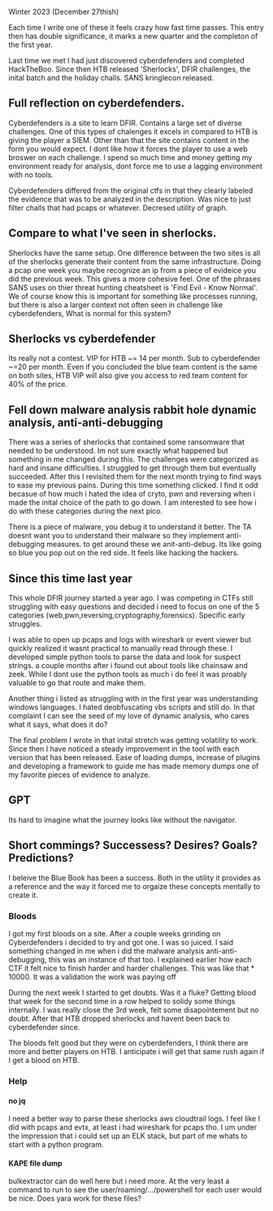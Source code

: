 Winter 2023 (December 27thish) 


Each time I write one of these it feels crazy how fast time passes. This entry then has double significance, it marks a new quarter and the completon of the first year.


Last time we met I had just discovered cyberdefenders and completed HackTheBoo. Since then HTB released 'Sherlocks', DFIR challenges, the inital batch and the 
holiday challs. SANS kringlecon released.

## Full reflection on cyberdefenders. 

Cyberdefenders is a site to learn DFIR. Contains a large set of diverse challenges. One of this types of chalenges it excels in compared to HTB is giving
the player a SIEM. Other than that the site contains content in the form you would expect. I dont like how it forces the player to use a web broswer on each challenge. I spend so much time and money getting my environment ready for analysis, dont force me to use a lagging environment with no tools.

Cyberdefenders differed from the original ctfs in that they clearly labeled the evidence that was to be analyzed in the description. Was nice to just filter challs that had pcaps or whatever. Decresed utility of graph. 

## Compare to what I've seen in sherlocks.

Sherlocks have the same setup. One difference between the two sites is all of the sherlocks generate their content from the same infrastructure.  Doing a pcap one week you maybe recognize an ip from a piece of evideice you did the previous week. This gives a more cohesive feel. One of the phrases SANS uses on thier threat hunting cheatsheet is 'Find Evil - Know Normal'. We of course know this is important for something like processes running, but there is also a larger context not often seen in challenge like cyberdefenders, What is normal for this system?


## Sherlocks vs cyberdefender

Its really not a contest. VIP for HTB ~= 14 per month. Sub to cyberdefender ~=20 per month. Even if you concluded the blue team content is the same on both sites,
HTB VIP will also give you access to red team content for 40% of the price.



## Fell down malware analysis rabbit hole dynamic analysis, anti-anti-debugging

There was a series of sherlocks that contained some ransomware that needed to be understood. Im not sure exactly what happened but something in me changed during this. The challenges were categorized as hard and insane difficulties. I struggled to get through them but eventually succeeded. After this I revisited them for the next month trying to find ways to ease my previous pains. During this time something clicked. I find it odd becasue of how much i hated the idea of cryto, pwn and reversing when i made the inital choice of the path to go down. I am interested to see how i do with these categories during the next pico.

There is a piece of malware, you debug it to understand it better. The TA doesnt want you to understand their malware so they implement anti-debugging measures. to get around these we anit-anti-debug. Its like going so blue you pop out on the red side. It feels like hacking the hackers. 


## Since this time last year

This whole DFIR journey started a year ago. I was competing in CTFs still struggling with easy questions and decided i need to focus on one of the 5 categories
(web,pwn,reversing,cryptography,forensics). Specific early struggles. 

I was able to open up pcaps and logs with wireshark or event viewer but quickly realized it wasnt practical to manually read through these. I developed simple python tools to parse the data and look for suspect strings. a couple months after i found out about tools like chainsaw and zeek. While I dont use the python tools as much i do feel it was proably valuable to go that route and make them. 

Another thing i listed as struggling with in the first year was understanding windows languages. I hated deobfuscating vbs scripts and still do. In that complaint I can see the seed of my love of dynamic analysis, who cares what it says, what does it do?

The final problem I wrote in that inital stretch was getting volatility to work. Since then I have noticed a steady improvement in the tool with each version that has been released. Ease of loading dumps, increase of plugins and developing a framework to guide me has made memory dumps one of my favorite pieces of evidence to analyze.

## GPT 

Its hard to imagine what the journey looks like without the navigator. 



## Short commings? Successess? Desires? Goals? Predictions?

I beleive the Blue Book has been a success. Both in the utility it provides as a reference and the way it forced me to orgaize these concepts mentally to create it. 

### Bloods

I got my first bloods on a site. After a couple weeks grinding on Cyberdefenders i decided to try and got one. I was so juiced. I said something changed in me when i did the malware analysis anti-anti-debugging, this was an instance of that too. I explained earlier how each CTF it felt nice to finish harder and harder challenges. This was like that * 10000. It was a validation the work was paying off

During the next week I started to get doubts. Was it a fluke? Getting blood that week for the second time in a row helped to solidy some things internally. I was really close the 3rd week, felt some disapointement but no doubt. After that HTB dropped sherlocks and havent been back to cyberdefender since.

The bloods felt good but they were on cyberdefenders, I think there are more and better players on HTB. I anticipate i will get that same rush again if I get a blood on HTB. 

### Help 

#### no jq

I need a better way to parse these sherlocks aws cloudtrail logs. I feel like I did with pcaps and evtx, at least i had wireshark for pcaps tho. I um under the impression that i could set up an ELK stack, but part of me whats to start with a python program. 

#### KAPE file dump

bulkextractor can do well here but i need more. At the very least a command to run to see the user/roaming/.../powershell for each user would be nice. Does yara work for these files? 

#### 


